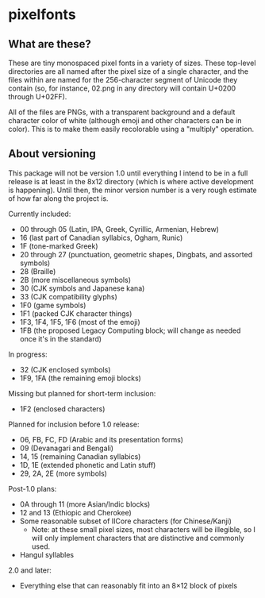 # pixelfonts

## What are these?

These are tiny monospaced pixel fonts in a variety of sizes. These top-level directories are all named after the pixel size of a single character, and the files within are named for the 256-character segment of Unicode they contain (so, for instance, 02.png in any directory will contain U+0200 through U+02FF).

All of the files are PNGs, with a transparent background and a default character color of white (although emoji and other characters can be in color). This is to make them easily recolorable using a "multiply" operation.

## About versioning

This package will not be version 1.0 until everything I intend to be in a full release is at least in the 8x12 directory (which is where active development is happening). Until then, the minor version number is a very rough estimate of how far along the project is.

Currently included:
* 00 through 05 (Latin, IPA, Greek, Cyrillic, Armenian, Hebrew)
* 16 (last part of Canadian syllabics, Ogham, Runic)
* 1F (tone-marked Greek)
* 20 through 27 (punctuation, geometric shapes, Dingbats, and assorted symbols)
* 28 (Braille)
* 2B (more miscellaneous symbols)
* 30 (CJK symbols and Japanese kana)
* 33 (CJK compatibility glyphs)
* 1F0 (game symbols)
* 1F1 (packed CJK character things)
* 1F3, 1F4, 1F5, 1F6 (most of the emoji)
* 1FB (the proposed Legacy Computing block; will change as needed once it's in the standard)

In progress:
* 32 (CJK enclosed symbols)
* 1F9, 1FA (the remaining emoji blocks)

Missing but planned for short-term inclusion:
* 1F2 (enclosed characters)

Planned for inclusion before 1.0 release:
* 06, FB, FC, FD (Arabic and its presentation forms)
* 09 (Devanagari and Bengali)
* 14, 15 (remaining Canadian syllabics)
* 1D, 1E (extended phonetic and Latin stuff)
* 29, 2A, 2E (more symbols)

Post-1.0 plans:
* 0A through 11 (more Asian/Indic blocks)
* 12 and 13 (Ethiopic and Cherokee)
* Some reasonable subset of IICore characters (for Chinese/Kanji)
  * Note: at these small pixel sizes, most characters will be illegible, so I will only implement characters that are distinctive and commonly used.
* Hangul syllables

2.0 and later:
* Everything else that can reasonably fit into an 8×12 block of pixels
